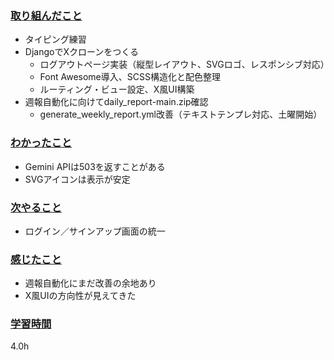 ### <u>取り組んだこと</u>
- タイピング練習  
- DjangoでXクローンをつくる  
  - ログアウトページ実装（縦型レイアウト、SVGロゴ、レスポンシブ対応）  
  - Font Awesome導入、SCSS構造化と配色整理  
  - ルーティング・ビュー設定、X風UI構築  
- 週報自動化に向けてdaily_report-main.zip確認  
  - generate_weekly_report.yml改善（テキストテンプレ対応、土曜開始）

### <u>わかったこと</u>
- Gemini APIは503を返すことがある  
- SVGアイコンは表示が安定  

### <u>次やること</u>
- ログイン／サインアップ画面の統一 

### <u>感じたこと</u>
- 週報自動化にまだ改善の余地あり  
- X風UIの方向性が見えてきた

### <u>学習時間</u>
4.0h
